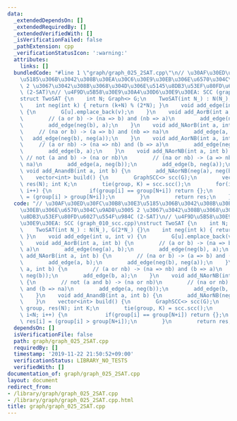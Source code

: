 ```yaml
---
data:
  _extendedDependsOn: []
  _extendedRequiredBy: []
  _extendedVerifiedWith: []
  _isVerificationFailed: false
  _pathExtension: cpp
  _verificationStatusIcon: ':warning:'
  attributes:
    links: []
  bundledCode: "#line 1 \"graph/graph_025_2SAT.cpp\"\n// \u30AF\u30ED\u30FC\u30B8\u30E3\
    \u5185\u306B\u3042\u308B\u30EA\u30C6\u30E9\u30EB\u306E\u6570\u304C\u9AD8\u3005\
    \ 2 \u3067\u3042\u308B\u3068\u304D\u306E\u5145\u8DB3\u53EF\u80FD\u6027\u554F\u984C\
    \ (2-SAT)\n// \u4F9D\u5B58\u30E9\u30A4\u30D6\u30E9\u30EA: SCC (graph_010_scc.cpp)\n\
    struct TwoSAT {\n    int N; Graph<> G;\n    TwoSAT(int N_) : N(N_), G(2*N_) {}\n\
    \    int neg(int k) { return (k+N) % (2*N); }\n    void add_edge(int u, int v)\
    \ {\n        G[u].emplace_back(v);\n    }\n    void add_AorB(int a, int b) {\n\
    \        // (a or b) -> (na => b) and (nb => a)\n        add_edge(neg(a), b);\n\
    \        add_edge(neg(b), a);\n    }\n    void add_NAorB(int a, int b) {\n   \
    \     // (na or b) -> (a => b) and (nb => na)\n        add_edge(a, b);\n     \
    \   add_edge(neg(b), neg(a));\n    }\n    void add_AorNB(int a, int b) {\n   \
    \     // (a or nb) -> (na => nb) and (b => a)\n        add_edge(neg(a), neg(b));\n\
    \        add_edge(b, a);\n    }\n    void add_NAorNB(int a, int b) {\n       \
    \ // not (a and b) -> (na or nb)\n        // (na or nb) -> (a => nb) and (b =>\
    \ na)\n        add_edge(a, neg(b));\n        add_edge(b, neg(a));\n    }\n   \
    \ void add_AnandB(int a, int b) {\n        add_NAorNB(neg(a), neg(b));\n    }\n\
    \    vector<int> build() {\n        GraphSCC<> scc(G);\n        vector<int> group,\
    \ res(N); int K;\n        tie(group, K) = scc.scc();\n        for(int i=0; i<N;\
    \ i++) {\n            if(group[i] == group[N+i]) return {};\n            res[i]\
    \ = (group[i] > group[N+i]);\n        }\n        return res;\n    }\n};\n"
  code: "// \u30AF\u30ED\u30FC\u30B8\u30E3\u5185\u306B\u3042\u308B\u30EA\u30C6\u30E9\
    \u30EB\u306E\u6570\u304C\u9AD8\u3005 2 \u3067\u3042\u308B\u3068\u304D\u306E\u5145\
    \u8DB3\u53EF\u80FD\u6027\u554F\u984C (2-SAT)\n// \u4F9D\u5B58\u30E9\u30A4\u30D6\
    \u30E9\u30EA: SCC (graph_010_scc.cpp)\nstruct TwoSAT {\n    int N; Graph<> G;\n\
    \    TwoSAT(int N_) : N(N_), G(2*N_) {}\n    int neg(int k) { return (k+N) % (2*N);\
    \ }\n    void add_edge(int u, int v) {\n        G[u].emplace_back(v);\n    }\n\
    \    void add_AorB(int a, int b) {\n        // (a or b) -> (na => b) and (nb =>\
    \ a)\n        add_edge(neg(a), b);\n        add_edge(neg(b), a);\n    }\n    void\
    \ add_NAorB(int a, int b) {\n        // (na or b) -> (a => b) and (nb => na)\n\
    \        add_edge(a, b);\n        add_edge(neg(b), neg(a));\n    }\n    void add_AorNB(int\
    \ a, int b) {\n        // (a or nb) -> (na => nb) and (b => a)\n        add_edge(neg(a),\
    \ neg(b));\n        add_edge(b, a);\n    }\n    void add_NAorNB(int a, int b)\
    \ {\n        // not (a and b) -> (na or nb)\n        // (na or nb) -> (a => nb)\
    \ and (b => na)\n        add_edge(a, neg(b));\n        add_edge(b, neg(a));\n\
    \    }\n    void add_AnandB(int a, int b) {\n        add_NAorNB(neg(a), neg(b));\n\
    \    }\n    vector<int> build() {\n        GraphSCC<> scc(G);\n        vector<int>\
    \ group, res(N); int K;\n        tie(group, K) = scc.scc();\n        for(int i=0;\
    \ i<N; i++) {\n            if(group[i] == group[N+i]) return {};\n           \
    \ res[i] = (group[i] > group[N+i]);\n        }\n        return res;\n    }\n};\n"
  dependsOn: []
  isVerificationFile: false
  path: graph/graph_025_2SAT.cpp
  requiredBy: []
  timestamp: '2019-11-22 21:50:52+09:00'
  verificationStatus: LIBRARY_NO_TESTS
  verifiedWith: []
documentation_of: graph/graph_025_2SAT.cpp
layout: document
redirect_from:
- /library/graph/graph_025_2SAT.cpp
- /library/graph/graph_025_2SAT.cpp.html
title: graph/graph_025_2SAT.cpp
---
```

